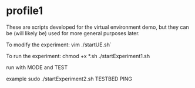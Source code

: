# profile1

These are scripts developed for the virtual environment demo, but they can be (will likely be) 
used for more general purposes later.

To modify the experiment:
vim ./startUE.sh`

To run the experiment:
chmod +x *.sh
./startExperiment1.sh

run with MODE and TEST

example
sudo ./startExperiment2.sh TESTBED PING
